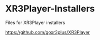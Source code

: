 # XR3Player-Installers
Files for XR3Player installers

https://github.com/goxr3plus/XR3Player  
  
 
 
